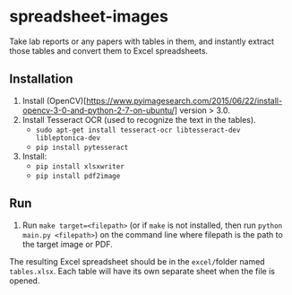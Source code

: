 # spreadsheet-images
Take lab reports or any papers with tables in them, and instantly extract those tables and convert them to Excel spreadsheets.
## Installation
1. Install (OpenCV)[https://www.pyimagesearch.com/2015/06/22/install-opencv-3-0-and-python-2-7-on-ubuntu/] version > 3.0.
2. Install Tesseract OCR (used to recognize the text in the tables).
    - `sudo apt-get install tesseract-ocr libtesseract-dev libleptonica-dev`
    - `pip install pytesseract`
3. Install:
    - `pip install xlsxwriter`
    - `pip install pdf2image`
## Run
1. Run `make target=<filepath>` (or if `make` is not installed, then run `python main.py <filepath>`) on the command line where filepath is the path to the target image or PDF.

The resulting Excel spreadsheet should be in the `excel/`folder named `tables.xlsx`. Each table will have its own separate sheet when the file is opened.
